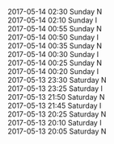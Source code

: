 2017-05-14 02:30 Sunday  N  
2017-05-14 02:10 Sunday  I  
2017-05-14 00:55 Sunday  N  
2017-05-14 00:50 Sunday  I  
2017-05-14 00:35 Sunday  N  
2017-05-14 00:30 Sunday  I  
2017-05-14 00:25 Sunday  N  
2017-05-14 00:20 Sunday  I  
2017-05-13 23:30 Saturday  N  
2017-05-13 23:25 Saturday  I  
2017-05-13 21:50 Saturday  N  
2017-05-13 21:45 Saturday  I  
2017-05-13 20:25 Saturday  N  
2017-05-13 20:10 Saturday  I  
2017-05-13 20:05 Saturday  N  
